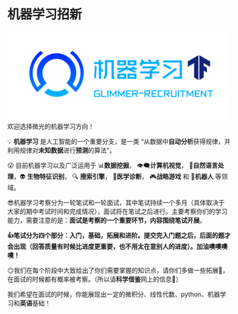 # 机器学习招新

![9olqLl7-x6XtWyNUssHvLGkRzM5cj2_KAPAYU4vaHIw](images/9olqLl7-x6XtWyNUssHvLGkRzM5cj2_KAPAYU4vaHIw.png)欢迎选择微光的机器学习方向！

💡 **机器学习** 是人工智能的一个重要分支，是一类 “从数据中**自动分析**获得规律，并利用规律对**未知数据**进行**预测**的算法”。

😮 目前机器学习以及广泛运用于 📊**数据挖掘**， 👁🗨**计算机视觉**， 💬**自然语言处理**，👽 **生物特征识别**， 🔍 **搜索引擎**， 🏥**医学诊断**， 🎮**战略游戏** 和 🤖**机器人** 等领域。

😎机器学习考察分为一轮笔试和一轮面试，其中笔试持续一个多月（具体取决于大家的期中考试时间和完成情况），面试将在笔试之后进行。主要考察你们的学习能力，需要注意的是：**面试是考察的一个重要环节，内容围绕笔试开展**。

**👍笔试分为四个部分：入门，基础，拓展和进阶。提交完入门题之后，后面的题才会出现（回答质量有时候比进度更重要，也不用太在意别人的进度）。加油噢噢噢噢！**

😏我们在每个阶段中大致给出了你们需要掌握的知识点，请你们多做一些拓展📑，在面试的时候都有概率被考察。（所以请**科学借鉴**网上的信息👀）

我们希望在面试的时候，你能展现出一定的微积分、线性代数、python、机器学习和**英语**基础！

